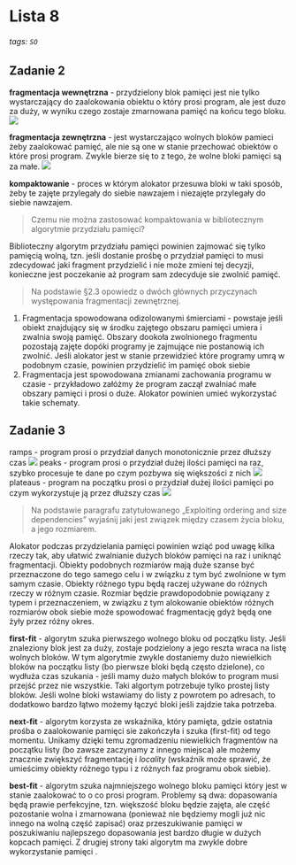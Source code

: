 # Lista 8

###### tags: `SO`

## Zadanie 2
**fragmentacja wewnętrzna** - przydzielony blok pamięci jest nie tylko wystarczający do zaalokowania obiektu o który prosi program, ale jest duzo za duży, w wyniku czego zostaje zmarnowana pamięć na końcu tego bloku. 
![](https://i.imgur.com/YS3RLll.png)

**fragmentacja zewnętrzna** - jest wystarczająco wolnych bloków pamieci żeby zaalokować pamięć, ale nie są one w stanie przechować obiektów o które prosi program. Zwykle bierze się to z tego, że wolne bloki pamięci są za małe. 
![](https://i.imgur.com/6KWRQQ9.png)

**kompaktowanie** - proces w którym alokator przesuwa bloki w taki sposób, żeby te zajęte przylegały do siebie nawzajem i niezajęte przylegały do siebie nawzajem.

> Czemu nie można zastosować kompaktowania w bibliotecznym algorytmie przydziału pamięci? 

Biblioteczny algorytm przydziału pamięci powinien zajmować się tylko pamięcią wolną, tzn. jeśli dostanie prośbę o przydział pamięci to musi zdecydować jaki fragment przydzielić i nie może zmieni tej decyzji, konieczne jest poczekanie aż program sam zdecyduje sie zwolnić pamięć.

> Na podstawie §2.3 opowiedz o dwóch głównych przyczynach występowania fragmentacji zewnętrznej.

1. Fragmentacja spowodowana odizolowanymi śmierciami - powstaje jeśli obiekt znajdujący się w środku zajętego obszaru pamięci umiera i zwalnia swoją pamięć. Obszary dookoła zwolnionego fragmentu pozostają zajęte dopóki programy je zajmujące nie postanowią ich zwolnić. Jeśli alokator jest w stanie przewidzieć które programy umrą w podobnym czasie, powinien przydzielić im pamięć obok siebie
2. Fragmentacja jest spowodowana zmianami zachowania programu w czasie - przykładowo załóżmy że program zaczął zwalniać małe obszary pamięci i prosi o duże. Alokator powinien umieć wykorzystać takie schematy.

## Zadanie 3
ramps - program prosi o przydział danych monotonicznie przez dłuższy czas
![](https://i.imgur.com/Kow5mbd.png)
peaks - program prosi o przydział dużej ilości pamięci na raz, szybko procesuje te dane po czym pozbywa się większości z nich
![](https://i.imgur.com/A4ZSVDV.png)
plateaus - program na początku prosi o przydział dużej ilości pamięci po czym wykorzystuje ją przez dłuższy czas
![](https://i.imgur.com/mxzmOGu.png)
> Na podstawie paragrafu zatytułowanego „Exploiting ordering and size dependencies” wyjaśnij jaki jest związek między czasem życia bloku, a jego rozmiarem.

Alokator podczas przydzielania pamięci powinien wziąć pod uwagę kilka rzeczy tak, aby ułatwić zwalnianie dużych bloków pamięci na raz i uniknąć fragmentacji. Obiekty podobnych rozmiarów mają duże szanse być przeznaczone do tego samego celu i w związku z tym być zwolnione w tym samym czasie. Obiekty różnego typu będą raczej używane do różnych rzeczy w różnym czasie. Rozmiar będzie prawdopodobnie powiązany z typem i przeznaczeniem, w związku z tym alokowanie obiektów różnych rozmiarów obok siebie może spowodować fragmentację gdyż będą one żyły przez różny okres.

**first-fit** - algorytm szuka pierwszego wolnego bloku od początku listy. Jeśli znaleziony blok jest za duży, zostaje podzielony a jego reszta wraca na listę wolnych bloków. W tym algorytmie zwykle dostaniemy dużo niewielkich bloków na początku listy (bo pierwsze bloki będą często dzielone), co wydłuża czas szukania - jeśli mamy dużo małych bloków to program musi przejść przez nie wszystkie. Taki algortym potrzebuje tylko prostej listy bloków. Jeśli wolne bloki wstawiamy do listy z powrotem po adresach, to dodatkowo bardzo łątwo możemy łączyć bloki jeśli zajdzie taka potrzeba.

**next-fit** - algorytm korzysta ze wskaźnika, który pamięta, gdzie ostatnia prośba o zaalokowanie pamięci sie zakończyła i szuka (first-fit) od tego momentu. Unikamy dzięki temu zgromadzeniu niewielkich fragmentów na początku listy (bo zawsze zaczynamy z innego miejsca) ale możemy znacznie zwiększyć fragmentację i *locality* (wskaźnik może sprawić, że umieścimy obiekty różnego typu i z różnych faz programu obok siebie).

**best-fit** - algorytm szuka najmniejszego wolnego bloku pamięci który jest w stanie zaalokować to o co prosi program. Problemy są dwa: dopasowania będą prawie perfekcyjne, tzn. większość bloku będzie zajęta, ale część pozostanie wolna i zmarnowana (ponieważ nie będziemy mogli już nic innego na wolną część zapisać) oraz przeszukiwanie pamięci w poszukiwaniu najlepszego dopasowania jest bardzo długie w dużych kopcach pamięci. Z drugiej strony taki algorytm ma zwykle dobre wykorzystanie pamięci .
